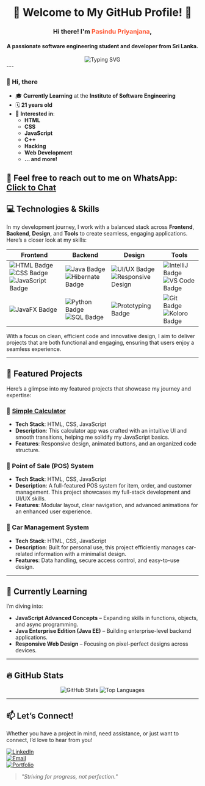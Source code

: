 <div align="center">
  <h1>🌟 Welcome to My GitHub Profile! 🌟</h1>
  <h3>Hi there! I'm <span style="color:#ff5733; font-weight:bold;">Pasindu Priyanjana</span>,</h3>
  <h4> A passionate software engineering student and developer from Sri Lanka.</h4>
<img src="https://readme-typing-svg.demolab.com?font=Fira+Code&size=22&pause=1000&color=ff5733&center=true&vCenter=true&width=740&lines=Java+%7C+Python+%7C+JavaScript+%7C+HTML+%2F+CSS+%7C+UI%2FUX+Design;Passionate+about+❤️+Full+Stack+Developer!;Follow+me+for+more+tech+updates!" alt="Typing SVG" />


</div>
---

### 👋 Hi, there

- 🎓 **Currently Learning** at the **Institute of Software Engineering**
- 🗓 **21 years old**
- 👀 **Interested in**:
  - **HTML**
  - **CSS**
  - **JavaScript**
  - **C++**
  - **Hacking**
  - **Web Development**
  - **... and more!**



💬 **Feel free to reach out to me on WhatsApp**: [Click to Chat](https://wa.me/94716934546)
---
## 💻 Technologies & Skills

In my development journey, I work with a balanced stack across **Frontend**, **Backend**, **Design**, and **Tools** to create seamless, engaging applications. Here’s a closer look at my skills:

| **Frontend**       | **Backend**             | **Design**                | **Tools**                  |
|--------------------|-------------------------|---------------------------|----------------------------|
| ![HTML Badge](https://img.shields.io/badge/HTML-E34F26?style=for-the-badge&logo=html5&logoColor=white) ![CSS Badge](https://img.shields.io/badge/CSS-1572B6?style=for-the-badge&logo=css3&logoColor=white) ![JavaScript Badge](https://img.shields.io/badge/JavaScript-F7DF1E?style=for-the-badge&logo=javascript&logoColor=black) | ![Java Badge](https://img.shields.io/badge/Java-007396?style=for-the-badge&logo=java&logoColor=white) ![Hibernate Badge](https://img.shields.io/badge/Hibernate-59666C?style=for-the-badge&logo=hibernate&logoColor=white) | ![UI/UX Badge](https://img.shields.io/badge/UI%2FUX_Design-4285F4?style=for-the-badge&logo=figma&logoColor=white) ![Responsive Design](https://img.shields.io/badge/Responsive_Design-FFCA28?style=for-the-badge) | ![IntelliJ Badge](https://img.shields.io/badge/IntelliJ_IDEA-000000?style=for-the-badge&logo=intellij-idea&logoColor=white) ![VS Code Badge](https://img.shields.io/badge/VS_Code-007ACC?style=for-the-badge&logo=visual-studio-code&logoColor=white) |
| ![JavaFX Badge](https://img.shields.io/badge/JavaFX-007396?style=for-the-badge&logo=java&logoColor=white) | ![Python Badge](https://img.shields.io/badge/Python-3776AB?style=for-the-badge&logo=python&logoColor=white) ![SQL Badge](https://img.shields.io/badge/SQL-4479A1?style=for-the-badge&logo=postgresql&logoColor=white) | ![Prototyping Badge](https://img.shields.io/badge/Prototyping-E91E63?style=for-the-badge) | ![Git Badge](https://img.shields.io/badge/Git-F05032?style=for-the-badge&logo=git&logoColor=white) ![Koloro Badge](https://img.shields.io/badge/Koloro-FF5722?style=for-the-badge) |

With a focus on clean, efficient code and innovative design, I aim to deliver projects that are both functional and engaging, ensuring that users enjoy a seamless experience.

---

## 📌 Featured Projects

Here’s a glimpse into my featured projects that showcase my journey and expertise:

### 🧮 [Simple Calculator](https://github.com/priyanjanap/Simple-Calculator.git)
- **Tech Stack**: HTML, CSS, JavaScript
- **Description**: This calculator app was crafted with an intuitive UI and smooth transitions, helping me solidify my JavaScript basics.
- **Features**: Responsive design, animated buttons, and an organized code structure.

### 🛒 Point of Sale (POS) System
- **Tech Stack**: HTML, CSS, JavaScript
- **Description**: A full-featured POS system for item, order, and customer management. This project showcases my full-stack development and UI/UX skills.
- **Features**: Modular layout, clear navigation, and advanced animations for an enhanced user experience.

### 🚗 Car Management System
- **Tech Stack**: HTML, CSS, JavaScript
- **Description**: Built for personal use, this project efficiently manages car-related information with a minimalist design.
- **Features**: Data handling, secure access control, and easy-to-use design.

---

## 🌱 Currently Learning

I’m diving into:
- **JavaScript Advanced Concepts** – Expanding skills in functions, objects, and async programming.
- **Java Enterprise Edition (Java EE)** – Building enterprise-level backend applications.
- **Responsive Web Design** – Focusing on pixel-perfect designs across devices.

---

## 🔥 GitHub Stats

<div align="center">
  <img src="https://github-readme-stats.vercel.app/api?username=priyanjanap&show_icons=true&theme=radical" alt="GitHub Stats" />
  <img src="https://github-readme-stats.vercel.app/api/top-langs/?username=priyanjanap&layout=compact&theme=radical" alt="Top Languages" />
</div>

---

## 📫 Let’s Connect!

Whether you have a project in mind, need assistance, or just want to connect, I’d love to hear from you! 

[![LinkedIn](https://img.shields.io/badge/LinkedIn-Connect-blue?style=flat&logo=linkedin)](https://linkedin.com/in/your-profile)  
[![Email](https://img.shields.io/badge/Email-Contact%20Me-red?style=flat&logo=gmail)](mailto:youremail@example.com)  
[![Portfolio](https://img.shields.io/badge/Portfolio-Visit-blue?style=flat&logo=google-chrome)](https://your-portfolio-link.com)

> _"Striving for progress, not perfection."_
